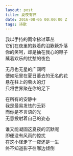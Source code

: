 ```yaml
---
layout: post
title: 夏夜有怀
date: 2016-08-05 00:00:00 Z
tags: 诗歌
---
```


我以手持的雨伞拂过草丛  
它们在夜里的躲着的泪簌簌扑落  
你的笑呵，却是抽在我心的鞭子  
蘸着欢乐的忧愁的夜色  

无月也无星的广阔呵  
便如坛里在夏日萎去的无名的花  
悬在柱上的萤火的灯  
只将世界聚在你的足下  

在所有的安静中  
我是最易发怯的云彩  
而你是不言语的光  
无意投射着自己的姿态  

谁又能凝固这夏夜的沉默呢  
即便没有风雨的惊扰  
在这小径走了一夜还是一生  
终不知道影子往哪边倾倒  
